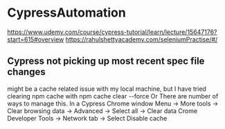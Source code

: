 # CypressAutomation

https://www.udemy.com/course/cypress-tutorial/learn/lecture/15647176?start=615#overview
https://rahulshettyacademy.com/seleniumPractise/#/

Cypress not picking up most recent spec file changes
--------------------
 might be a cache related issue with my local machine, but I have tried clearing npm cache with npm cache clear --force
 Or
 There are number of ways to manage this.
In a Cypress Chrome window
Menu -> More tools -> Clear browsing data -> Advanced -> Select all -> Clear data
Crome Developer Tools -> Network tab -> Select Disable cache